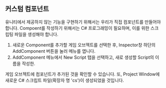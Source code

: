 ## 커스텀 컴포넌트

유니티에서 제공하지 않는 기능을 구현하기 위해서는 우리가 직접 컴포넌트를 만들어야 합니다. Compoent를 작성하기 위해서는 C# 프로그래밍이 필요하며, 이를 위한 스크립팅 파일을 생성해야 합니다.

1. 새로운 Component를 추가할 게임 오브젝트를 선택한 후, Inspector창 하단의 AddComponent 버튼을 눌러 메뉴를 엽니다.
2. AddComponent 메뉴에서 New Script 탭을 선택하고, 새로 생성할 Script의 이름을 작성한.

게임 오브젝트에 컴포넌트가 추가된 것을 확인할 수 있습니다. 또, Project Window에 새로운 C# 스크립트 파일(확장자 명 'cs')이 생성되었을 것입니다.
